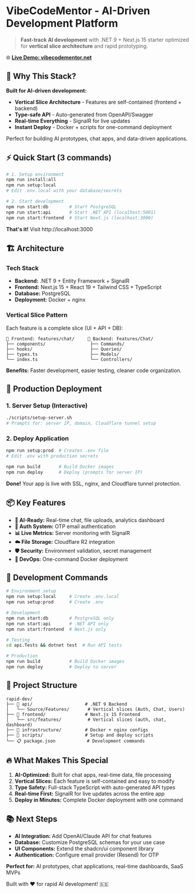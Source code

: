 # VibeCodeMentor - AI-Driven Development Platform

> **Fast-track AI development** with .NET 9 + Next.js 15 starter optimized for **vertical slice architecture** and rapid prototyping.

🌐 **[Live Demo: vibecodementor.net](https://vibecodementor.net)**

## 🤖 Why This Stack?

**Built for AI-driven development:**
- **Vertical Slice Architecture** - Features are self-contained (frontend + backend)
- **Type-safe API** - Auto-generated from OpenAPI/Swagger
- **Real-time Everything** - SignalR for live updates
- **Instant Deploy** - Docker + scripts for one-command deployment

Perfect for building AI prototypes, chat apps, and data-driven applications.

## ⚡ Quick Start (3 commands)

```bash
# 1. Setup environment
npm run install:all
npm run setup:local
# Edit .env.local with your database/secrets

# 2. Start development
npm run start:db        # Start PostgreSQL
npm run start:api       # Start .NET API (localhost:5001)
npm run start:frontend  # Start Next.js (localhost:3000)
```

**That's it!** Visit http://localhost:3000

## 🏗️ Architecture

### **Tech Stack**
- **Backend:** .NET 9 + Entity Framework + SignalR
- **Frontend:** Next.js 15 + React 19 + Tailwind CSS + TypeScript  
- **Database:** PostgreSQL
- **Deployment:** Docker + nginx

### **Vertical Slice Pattern**
Each feature is a complete slice (UI + API + DB):

```
📁 Frontend: features/chat/     📁 Backend: Features/Chat/
├── components/                 ├── Commands/
├── hooks/                      ├── Queries/  
├── types.ts                    ├── Models/
└── index.ts                    └── Controllers/
```

**Benefits:** Faster development, easier testing, cleaner code organization.

## 🚀 Production Deployment

### **1. Server Setup (Interactive)**
```bash
./scripts/setup-server.sh
# Prompts for: server IP, domain, Cloudflare tunnel setup
```

### **2. Deploy Application**
```bash
npm run setup:prod  # Creates .env file
# Edit .env with production secrets

npm run build       # Build Docker images
npm run deploy      # Deploy (prompts for server IP)
```

**Done!** Your app is live with SSL, nginx, and Cloudflare tunnel protection.

## 📦 Key Features

- **🤖 AI-Ready:** Real-time chat, file uploads, analytics dashboard
- **🔐 Auth System:** OTP email authentication  
- **📊 Live Metrics:** Server monitoring with SignalR
- **☁️ File Storage:** Cloudflare R2 integration
- **🛡️ Security:** Environment validation, secret management
- **🐳 DevOps:** One-command Docker deployment

## 🔧 Development Commands

```bash
# Environment setup
npm run setup:local     # Create .env.local
npm run setup:prod      # Create .env

# Development
npm run start:db        # PostgreSQL only
npm run start:api       # .NET API only
npm run start:frontend  # Next.js only

# Testing
cd api.Tests && dotnet test  # Run API tests

# Production
npm run build           # Build Docker images  
npm run deploy          # Deploy to server
```

## 📁 Project Structure

```
rapid-dev/
├── 🔧 api/                    # .NET 9 Backend
│   └── Source/Features/       # Vertical slices (Auth, Chat, Users)
├── 🎨 frontend/               # Next.js 15 Frontend
│   └── src/features/          # Vertical slices (auth, chat, dashboard)
├── 🐳 infrastructure/         # Docker + nginx configs
├── 📜 scripts/                # Setup and deploy scripts
└── 📋 package.json            # Development commands
```

## 🔥 What Makes This Special

1. **AI-Optimized:** Built for chat apps, real-time data, file processing
2. **Vertical Slices:** Each feature is self-contained and easy to modify  
3. **Type Safety:** Full-stack TypeScript with auto-generated API types
4. **Real-time First:** SignalR for live updates across the entire app
5. **Deploy in Minutes:** Complete Docker deployment with one command

## 📚 Next Steps

- **AI Integration:** Add OpenAI/Claude API for chat features
- **Database:** Customize PostgreSQL schemas for your use case  
- **UI Components:** Extend the shadcn/ui component library
- **Authentication:** Configure email provider (Resend) for OTP

**Perfect for:** AI prototypes, chat applications, real-time dashboards, SaaS MVPs

Built with ❤️ for rapid AI development! 🇸🇪